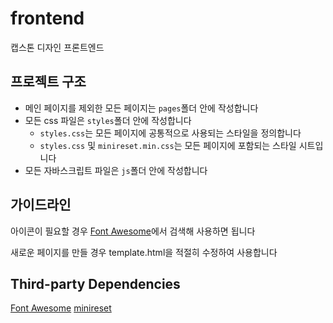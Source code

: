 # frontend
캡스톤 디자인 프론트엔드

## 프로젝트 구조
* 메인 페이지를 제외한 모든 페이지는 ```pages```폴더 안에 작성합니다
* 모든 css 파일은 ```styles```폴더 안에 작성합니다
  * ```styles.css```는 모든 페이지에 공통적으로 사용되는 스타일을 정의합니다
  * ```styles.css``` 및 ```minireset.min.css```는 모든 페이지에 포함되는 스타일 시트입니다
* 모든 자바스크립트 파일은 ```js```폴더 안에 작성합니다

## 가이드라인
아이콘이 필요할 경우 [Font Awesome](https://fontawesome.com/icons)에서 검색해 사용하면 됩니다

새로운 페이지를 만들 경우 template.html을 적절히 수정하여 사용합니다

## Third-party Dependencies
[Font Awesome](https://fontawesome.com/)
[minireset](https://github.com/jgthms/minireset.css)